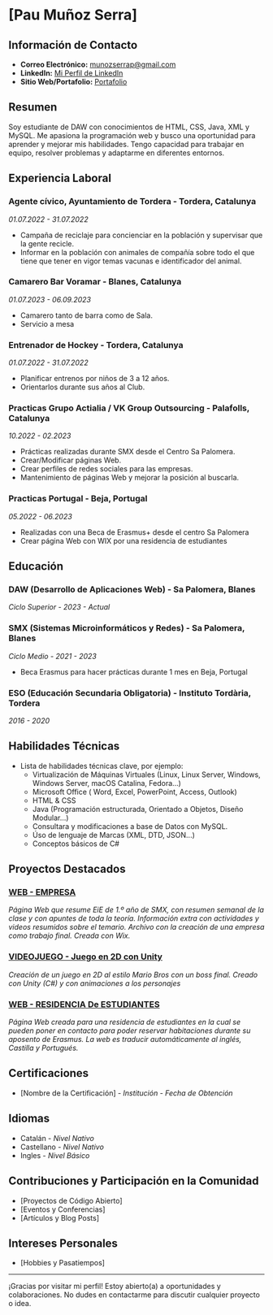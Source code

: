 # [Pau Muñoz Serra]

## Información de Contacto

- **Correo Electrónico:** munozserrap@gmail.com
- **LinkedIn:** [Mi Perfil de LinkedIn](https://www.linkedin.com/in/pau-muñoz-serra-1383a6194/)
- **Sitio Web/Portafolio:** [Portafolio](https://munozserrap.wixsite.com/pmsporfoli)


## Resumen

Soy estudiante de DAW con conocimientos de HTML, CSS, Java, XML y MySQL. Me apasiona la programación web y busco una oportunidad para aprender y mejorar mis habilidades. Tengo capacidad para trabajar en equipo, resolver problemas y adaptarme en diferentes entornos.


## Experiencia Laboral

### Agente cívico, Ayuntamiento de Tordera - Tordera, Catalunya
*01.07.2022 - 31.07.2022*

- Campaña de reciclaje para concienciar en la población y supervisar que la gente recicle.
- Informar en la población con animales de compañía sobre todo el que tiene que tener en vigor temas vacunas e identificador del animal.

### Camarero Bar Voramar - Blanes, Catalunya
*01.07.2023 - 06.09.2023*

- Camarero tanto de barra como de Sala.
- Servicio a mesa

### Entrenador de Hockey - Tordera, Catalunya
*01.07.2022 - 31.07.2022*

- Planificar entrenos por niños de 3 a 12 años.
- Orientarlos durante sus años al Club.

### Practicas Grupo Actialia / VK Group Outsourcing - Palafolls, Catalunya
*10.2022 - 02.2023*

- Prácticas realizadas durante SMX desde el Centro Sa Palomera.
- Crear/Modificar páginas Web.
- Crear perfiles de redes sociales para las empresas.
- Mantenimiento de páginas Web y mejorar la posición al buscarla.

### Practicas Portugal - Beja, Portugal
*05.2022 - 06.2023*

- Realizadas con una Beca de Erasmus+ desde el centro Sa Palomera
- Crear página Web con WIX por una residencia de estudiantes


## Educación

### DAW (Desarrollo de Aplicaciones Web) - Sa Palomera, Blanes
*Ciclo Superior* - *2023 - Actual*

### SMX (Sistemas Microinformáticos y Redes) - Sa Palomera, Blanes
*Ciclo Medio* - *2021 - 2023*

- Beca Erasmus para hacer prácticas durante 1 mes en Beja, Portugal

### ESO (Educación Secundaria Obligatoria) - Instituto Tordària, Tordera
*2016 - 2020*


## Habilidades Técnicas

- Lista de habilidades técnicas clave, por ejemplo:
  - Virtualización de Máquinas Virtuales (Linux, Linux Server, Windows, Windows Server, macOS Catalina, Fedora...)
  - Microsoft Office ( Word, Excel, PowerPoint, Access, Outlook)
  - HTML & CSS
  - Java (Programación estructurada, Orientado a Objetos, Diseño Modular...)
  - Consultara y modificaciones a base de Datos con MySQL.
  - Úso de lenguaje de Marcas (XML, DTD, JSON...)
  - Conceptos básicos de C#


## Proyectos Destacados

### [WEB - EMPRESA](https://munozserrap.wixsite.com/pamuse-empresa)
*Página Web que resume EiE de 1.º año de SMX, con resumen semanal de la clase y con apuntes de toda la teoría.
Información extra con actividades y videos resumidos sobre el temario.
Archivo con la creación de una empresa como trabajo final.
Creada con Wix.*

### [VIDEOJUEGO - Juego en 2D con Unity](https://github.com/XinLu85/DAW-IPOP/tree/main/Curriculum/VideoJoc)
*Creación de un juego en 2D al estilo Mario Bros con un boss final.
Creado con Unity (C#) y con animaciones a los personajes*

### [WEB - RESIDENCIA De ESTUDIANTES](https://munozserrap.wixsite.com/residancia-beja)
*Página Web creada para una residencia de estudiantes en la cual se pueden poner en contacto para poder reservar habitaciones durante su aposento de Erasmus.
La web es traducir automáticamente al inglés, Castilla y Portugués.*

## Certificaciones

- [Nombre de la Certificación] - *Institución* - *Fecha de Obtención*

## Idiomas

- Catalán - *Nivel Nativo*
- Castellano - *Nivel Nativo*
- Ingles - *Nivel Básico*

## Contribuciones y Participación en la Comunidad

- [Proyectos de Código Abierto]
- [Eventos y Conferencias]
- [Artículos y Blog Posts]

## Intereses Personales

- [Hobbies y Pasatiempos]

---

¡Gracias por visitar mi perfil! Estoy abierto(a) a oportunidades y colaboraciones. No dudes en contactarme para discutir cualquier proyecto o idea.

